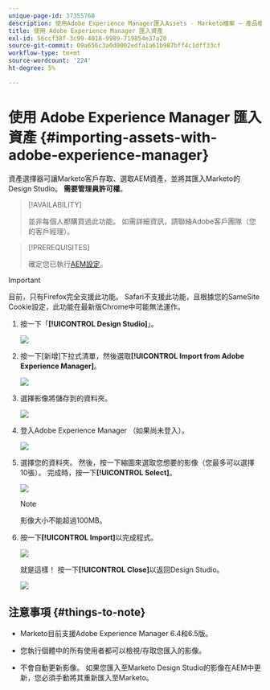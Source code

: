```yaml
---
unique-page-id: 37355768
description: 使用Adobe Experience Manager匯入Assets - Marketo檔案 — 產品檔案
title: 使用 Adobe Experience Manager 匯入資產
exl-id: 56ccf38f-3c99-4018-9989-719854e37a20
source-git-commit: 09a656c3a0d0002edfa1a61b987bff4c1dff33cf
workflow-type: tm+mt
source-wordcount: '224'
ht-degree: 5%

---
```


# 使用 Adobe Experience Manager 匯入資產 {#importing-assets-with-adobe-experience-manager}

資產選擇器可讓Marketo客戶存取、選取AEM資產，並將其匯入Marketo的Design Studio。 **需要管理員許可權**。

>[!AVAILABILITY]
>
>並非每個人都購買過此功能。 如需詳細資訊，請聯絡Adobe客戶團隊（您的客戶經理）。

>[!PREREQUISITES]
>
>確定您已執行[AEM設定](/help/marketo/product-docs/core-marketo-concepts/miscellaneous/configuring-adobe-experience-manager-integration.md)。

>[!IMPORTANT]
>
>目前，只有Firefox完全支援此功能。 Safari不支援此功能，且根據您的SameSite Cookie設定，此功能在最新版Chrome中可能無法運作。

1. 按一下「**[!UICONTROL Design Studio]**」。

   ![](assets/importing-assets-with-adobe-experience-manager-1.png)

1. 按一下[新增]下拉式清單，然後選取&#x200B;**[!UICONTROL Import from Adobe Experience Manager]**。

   ![](assets/importing-assets-with-adobe-experience-manager-2.png)

1. 選擇影像將儲存到的資料夾。

   ![](assets/importing-assets-with-adobe-experience-manager-3.png)

1. 登入Adobe Experience Manager （如果尚未登入）。

   ![](assets/importing-assets-with-adobe-experience-manager-4.png)

1. 選擇您的資料夾。 然後，按一下縮圖來選取您想要的影像（您最多可以選擇10張）。 完成時，按一下&#x200B;**[!UICONTROL Select]**。

   ![](assets/importing-assets-with-adobe-experience-manager-5.png)

   >[!NOTE]
   >
   >影像大小不能超過100MB。

1. 按一下&#x200B;**[!UICONTROL Import]**&#x200B;以完成程式。

   ![](assets/importing-assets-with-adobe-experience-manager-6.png)

   就是這樣！ 按一下&#x200B;**[!UICONTROL Close]**&#x200B;以返回Design Studio。

   ![](assets/importing-assets-with-adobe-experience-manager-7.png)

## 注意事項 {#things-to-note}

* Marketo目前支援Adobe Experience Manager 6.4和6.5版。

* 您執行個體中的所有使用者都可以檢視/存取您匯入的影像。

* 不會自動更新影像。 如果您匯入至Marketo Design Studio的影像在AEM中更新，您必須手動將其重新匯入至Marketo。
